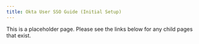 ```yaml
---
title: Okta User SSO Guide (Initial Setup)
---
```


This is a placeholder page. Please see the links below for any child pages that exist.
